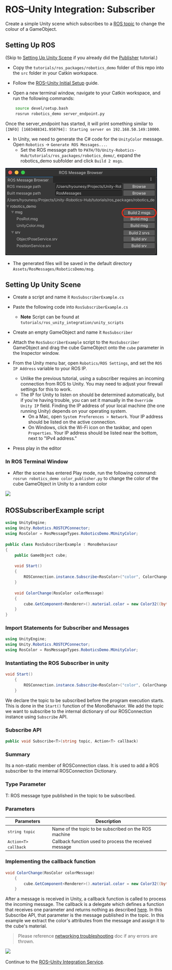 # ROS–Unity Integration: Subscriber

Create a simple Unity scene which subscribes to a [ROS topic](http://wiki.ros.org/ROS/Tutorials/UnderstandingTopics#ROS_Topics) to change the colour of a GameObject.

## Setting Up ROS

(Skip to [Setting Up Unity Scene](subscriber.md#setting-up-unity-scene) if you already did the [Publisher](publisher.md) tutorial.)

- Copy the `tutorials/ros_packages/robotics_demo` folder of this repo into the `src` folder in your Catkin workspace.

- Follow the [ROS–Unity Initial Setup](setup.md) guide.

- Open a new terminal window, navigate to your Catkin workspace, and run the following commands:
  
   ```bash
    source devel/setup.bash
    rosrun robotics_demo server_endpoint.py
   ```

Once the server_endpoint has started, it will print something similar to `[INFO] [1603488341.950794]: Starting server on 192.168.50.149:10000`.

- In Unity, we need to generate the C# code for the `UnityColor` message. Open `Robotics` -> `Generate ROS Messages...`.
    - Set the ROS message path to `PATH/TO/Unity-Robotics-Hub/tutorials/ros_packages/robotics_demo/`, expand the robotics_demo subfolder and click `Build 2 msgs`.
    
![](images/generate_messages_1.png)

   - The generated files will be saved in the default directory `Assets/RosMessages/RoboticsDemo/msg`.

## Setting Up Unity Scene
- Create a script and name it `RosSubscriberExample.cs`
- Paste the following code into `RosSubscriberExample.cs`
    - **Note** Script can be found at `tutorials/ros_unity_integration/unity_scripts`
- Create an empty GameObject and name it `RosSubscriber`
- Attach the `RosSubscriberExample` script to the `RosSubscriber` GameObject and drag the cube GameObject onto the `cube` parameter in the Inspector window.

- From the Unity menu bar, open `Robotics/ROS Settings`, and set the `ROS IP Address` variable to your ROS IP.
    - Unlike the previous tutorial, using a subscriber requires an incoming connection from ROS to Unity. You may need to adjust your firewall settings for this to work.
    - The IP for Unity to listen on should be determined automatically, but if you're having trouble, you can set it manually in the `Override Unity IP` field. Finding the IP address of your local machine (the one running Unity) depends on your operating system.
        - On a Mac, open `System Preferences > Network`. Your IP address should be listed on the active connection.
        - On Windows, click the Wi-Fi icon on the taskbar, and open `Properties`. Your IP address should be listed near the bottom, next to "IPv4 address."

- Press play in the editor

### In ROS Terminal Window
- After the scene has entered Play mode, run the following command: `rosrun robotics_demo color_publisher.py` to change the color of the cube GameObject in Unity to a random color

![](images/tcp_2.gif)



## ROSSubscriberExample script

```csharp
using UnityEngine;
using Unity.Robotics.ROSTCPConnector;
using RosColor = RosMessageTypes.RoboticsDemo.MUnityColor;

public class RosSubscriberExample : MonoBehaviour
{
    public GameObject cube;

    void Start()
    {
        ROSConnection.instance.Subscribe<RosColor>("color", ColorChange);
    }

    void ColorChange(RosColor colorMessage)
    {
        cube.GetComponent<Renderer>().material.color = new Color32((byte)colorMessage.r, (byte)colorMessage.g, (byte)colorMessage.b, (byte)colorMessage.a);
    }
}
```

### Import Statements for Subscriber and Messages 

```csharp
using UnityEngine;
using Unity.Robotics.ROSTCPConnector;
using RosColor = RosMessageTypes.RoboticsDemo.MUnityColor;
```

### Instantiating the ROS Subscriber in unity

```csharp
void Start()
    {
        ROSConnection.instance.Subscribe<RosColor>("color", ColorChange);
    }
```
We declare the topic to be subscribed before the program execution starts. This is done in the `Start()` function of the MonoBehavior. We add the topic we want to subscribe to the internal dictionary of our ROSConnection instance using `Subscribe` API.

### Subscribe API
```csharp
public void Subscribe<T>(string topic, Action<T> callback)
```
### Summary
Its a non-static member of ROSConnection class. It is used to add a ROS subscriber to the internal ROSConnection Dictionary.
### Type Parameter
T: ROS message type published in the topic to be subscribed.
### Parameters
 Parameters  | Description |
| ------------- | ------------- |
| `string topic`  | Name of the topic to be subscribed on the ROS machine  |
| `Action<T> callback`  | Callback function used to process the received message |

### Implementing the callback function

```csharp
void ColorChange(RosColor colorMessage)
    {
        cube.GetComponent<Renderer>().material.color = new Color32((byte)colorMessage.r, (byte)colorMessage.g, (byte)colorMessage.b, (byte)colorMessage.a);
    }
```

After a message is received in Unity, a callback function is called to process the incoming message. The callback is a delegate which defines a function that receives one parameter and returns nothing as described [here](https://docs.microsoft.com/en-us/dotnet/api/system.action-1?view=net-5.0). In this Subscribe API, that parameter is the message published in the topic. 
In this example we extract the color's attributes from the message and assign it to the cube's material.

> Please reference [networking troubleshooting](network.md) doc if any errors are thrown.

![](images/tcp_2.gif)

Continue to the [ROS–Unity Integration Service](service.md).